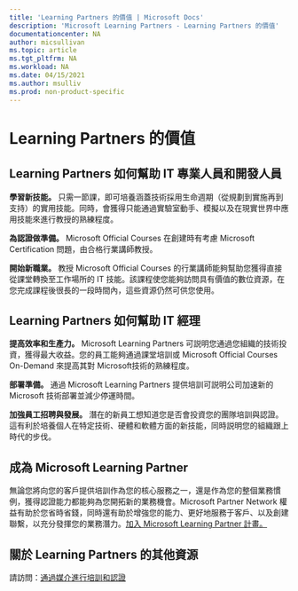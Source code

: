 ```yaml
---
title: 'Learning Partners 的價值 | Microsoft Docs'
description: 'Microsoft Learning Partners - Learning Partners 的價值'
documentationcenter: NA
author: micsullivan
ms.topic: article
ms.tgt_pltfrm: NA
ms.workload: NA
ms.date: 04/15/2021
ms.author: msulliv
ms.prod: non-product-specific
---
```

# Learning Partners 的價值

## Learning Partners 如何幫助 IT 專業人員和開發人員

**學習新技能。** 只需一節課，即可培養涵蓋技術採用生命週期（從規劃到實施再到支持）的實用技能。同時，會獲得只能通過實驗室動手、模擬以及在現實世界中應用技能來進行教授的熟練程度。

**為認證做準備。** Microsoft Official Courses 在創建時有考慮 Microsoft Certification 問題，由合格行業講師教授。

**開始新職業。** 教授 Microsoft Official Courses 的行業講師能夠幫助您獲得直接從課堂轉換至工作場所的 IT 技能。該課程使您能夠訪問具有價值的數位資源，在您完成課程後很長的一段時間內，這些資源仍然可供您使用。

## Learning Partners 如何幫助 IT 經理

**提高效率和生產力。** Microsoft Learning Partners 可説明您通過您組織的技術投資，獲得最大收益。您的員工能夠通過課堂培訓或 Microsoft Official Courses On-Demand 來提高其對 Microsoft技術的熟練程度。

**部署準備。** 通過 Microsoft Learning Partners 提供培訓可説明公司加速新的 Microsoft 技術部署並減少停運時間。 

**加強員工招聘與發展。** 潛在的新員工想知道您是否會投資您的團隊培訓與認證。這有利於培養個人在特定技術、硬體和軟體方面的新技能，同時説明您的組織跟上時代的步伐。

## 成為 Microsoft Learning Partner

無論您將向您的客戶提供培訓作為您的核心服務之一，還是作為您的整個業務慣例，獲得認證能力都能夠為您開拓新的業務機會。Microsoft Partner Network 權益有助於您省時省錢，同時還有助於增強您的能力、更好地服務于客戶、以及創建聯繫，以充分發揮您的業務潛力。[加入 Microsoft Learning Partner 計畫。](https://partner.microsoft.com/membership/learning-partners)

## 關於 Learning Partners 的其他資源

請訪問：[通過媒介進行培訓和認證](/learn/certifications/media)